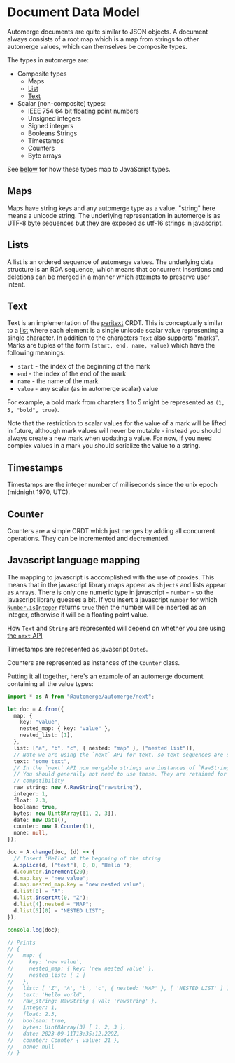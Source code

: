 # Document Data Model

Automerge documents are quite similar to JSON objects. A document always consists of a root map which is a map from strings to other automerge values, which can themselves be composite types.

The types in automerge are:

- Composite types
  - Maps
  - [List](lists)
  - [Text](./text)
- Scalar (non-composite) types:
  - IEEE 754 64 bit floating point numbers
  - Unsigned integers
  - Signed integers
  - Booleans Strings
  - Timestamps
  - Counters
  - Byte arrays

See [below](#javascript-language-mapping) for how these types map to JavaScript types.

## Maps

Maps have string keys and any automerge type as a value. "string" here means a unicode string. The underlying representation in automerge is as UTF-8 byte sequences but they are exposed as utf-16 strings in javascript.

## Lists

A list is an ordered sequence of automerge values. The underlying data structure is an RGA sequence, which means that concurrent insertions and deletions can be merged in a manner which attempts to preserve user intent.

## Text

Text is an implementation of the [peritext](https://www.inkandswitch.com/peritext/) CRDT. This is conceptually similar to a [list](#lists) where each element is a single unicode scalar value representing a single character. In addition to the characters `Text` also supports "marks". Marks are tuples of the form `(start, end, name, value)` which have the following meanings:

- `start` - the index of the beginning of the mark
- `end` - the index of the end of the mark
- `name` - the name of the mark
- `value` - any scalar (as in automerge scalar) value

For example, a bold mark from charaters 1 to 5 might be represented as `(1, 5, "bold", true)`.

Note that the restriction to scalar values for the value of a mark will be lifted in future, although mark values will never be mutable - instead you should always create a new mark when updating a value. For now, if you need complex values in a mark you should serialize the value to a string.

## Timestamps

Timestamps are the integer number of milliseconds since the unix epoch (midnight 1970, UTC).

## Counter

Counters are a simple CRDT which just merges by adding all concurrent operations. They can be incremented and decremented.

## Javascript language mapping

The mapping to javascript is accomplished with the use of proxies. This means that in the javascript library maps appear as `object`s and lists appear as `Array`s. There is only one numeric type in javascript - `number` - so the javascript library guesses a bit. If you insert a javascript `number` for which [`Number.isInteger`](https://developer.mozilla.org/en-US/docs/Web/JavaScript/Reference/Global_Objects/Number/isInteger) returns `true` then the number will be inserted as an integer, otherwise it will be a floating point value.

How `Text` and `String` are represented will depend on whether you are using [the `next` API](/docs/the_js_packages#the-next-api)

Timestamps are represented as javascript `Date`s.

Counters are represented as instances of the `Counter` class.

Putting it all together, here's an example of an automerge document containing all the value types:

```typescript
import * as A from "@automerge/automerge/next";

let doc = A.from({
  map: {
    key: "value",
    nested_map: { key: "value" },
    nested_list: [1],
  },
  list: ["a", "b", "c", { nested: "map" }, ["nested list"]],
  // Note we are using the `next` API for text, so text sequences are strings
  text: "some text",
  // In the `next` API non mergable strings are instances of `RawString`.
  // You should generally not need to use these. They are retained for backwards
  // compatibility
  raw_string: new A.RawString("rawstring"),
  integer: 1,
  float: 2.3,
  boolean: true,
  bytes: new Uint8Array([1, 2, 3]),
  date: new Date(),
  counter: new A.Counter(1),
  none: null,
});

doc = A.change(doc, (d) => {
  // Insert 'Hello' at the begnning of the string
  A.splice(d, ["text"], 0, 0, "Hello ");
  d.counter.increment(20);
  d.map.key = "new value";
  d.map.nested_map.key = "new nested value";
  d.list[0] = "A";
  d.list.insertAt(0, "Z");
  d.list[4].nested = "MAP";
  d.list[5][0] = "NESTED LIST";
});

console.log(doc);

// Prints
// {
//   map: {
//     key: 'new value',
//     nested_map: { key: 'new nested value' },
//     nested_list: [ 1 ]
//   },
//   list: [ 'Z', 'A', 'b', 'c', { nested: 'MAP' }, [ 'NESTED LIST' ] ],
//   text: 'Hello world',
//   raw_string: RawString { val: 'rawstring' },
//   integer: 1,
//   float: 2.3,
//   boolean: true,
//   bytes: Uint8Array(3) [ 1, 2, 3 ],
//   date: 2023-09-11T13:35:12.229Z,
//   counter: Counter { value: 21 },
//   none: null
// }
```
